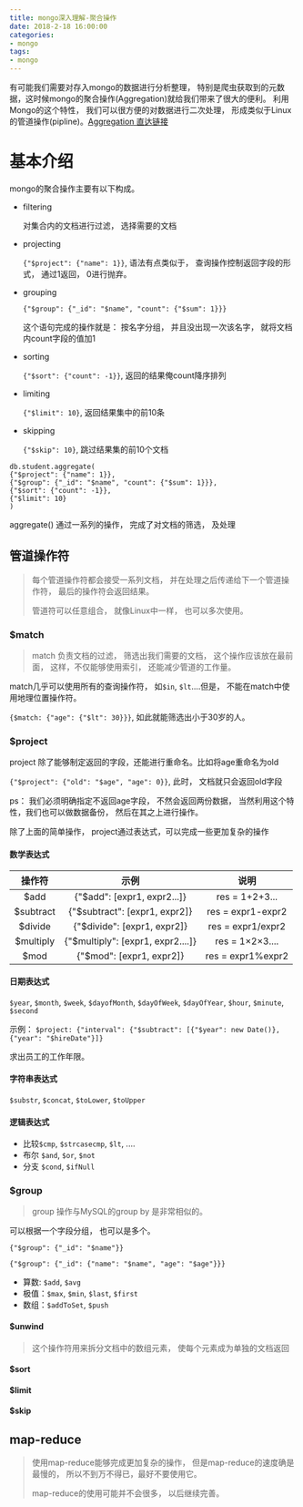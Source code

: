 ```yaml
---
title: mongo深入理解-聚合操作
date: 2018-2-18 16:00:00
categories:
- mongo
tags:
- mongo
---
```


有可能我们需要对存入mongo的数据进行分析整理， 特别是爬虫获取到的元数据，这时候mongo的聚合操作(Aggregation)就给我们带来了很大的便利。 利用Mongo的这个特性， 我们可以很方便的对数据进行二次处理， 形成类似于Linux的管道操作(pipline)。[Aggregation 直达链接](https://docs.mongodb.com/manual/aggregation/)

<!-- more -->

# 基本介绍

mongo的聚合操作主要有以下构成。

- filtering

  对集合内的文档进行过滤， 选择需要的文档

- projecting

  `{"$project": {"name": 1}}`, 语法有点类似于， 查询操作控制返回字段的形式， 通过1返回， 0进行抛弃。

- grouping

  `{"$group": {"_id": "$name", "count": {"$sum": 1}}}`

  这个语句完成的操作就是： 按名字分组， 并且没出现一次该名字， 就将文档内count字段的值加1

- sorting

  `{"$sort": {"count": -1}}`, 返回的结果俺count降序排列

- limiting

  `{"$limit": 10}`, 返回结果集中的前10条

- skipping

  `{"$skip": 10}`, 跳过结果集的前10个文档

```shell
db.student.aggregate(
{"$project": {"name": 1}},
{"$group": {"_id": "$name", "count": {"$sum": 1}}},
{"$sort": {"count": -1}},
{"$limit": 10}
)
```

aggregate() 通过一系列的操作， 完成了对文档的筛选， 及处理

## 管道操作符

> 每个管道操作符都会接受一系列文档， 并在处理之后传递给下一个管道操作符， 最后的操作符会返回结果。
>
> 管道符可以任意组合， 就像Linux中一样， 也可以多次使用。

### $match

> match 负责文档的过滤， 筛选出我们需要的文档， 这个操作应该放在最前面， 这样，不仅能够使用索引， 还能减少管道的工作量。

match几乎可以使用所有的查询操作符， 如`$in`, `$lt`....但是， 不能在match中使用地理位置操作符。

`{$match: {"age": {"$lt": 30}}}`, 如此就能筛选出小于30岁的人。

### $project

project 除了能够制定返回的字段，还能进行重命名。比如将age重命名为old

`{"$project": {"old": "$age", "age": 0}}`, 此时， 文档就只会返回old字段

ps： 我们必须明确指定不返回age字段， 不然会返回两份数据， 当然利用这个特性，我们也可以做数据备份， 然后在其之上进行操作。

除了上面的简单操作， project通过表达式，可以完成一些更加复杂的操作

#### 数学表达式

|    操作符    |                示例                 |        说明         |
| :-------: | :-------------------------------: | :---------------: |
|   $add    |    {"$add": [expr1, expr2...]}    |  res = 1+2+3...   |
| $subtract |   {"$subtract": [expr1, expr2]}   | res = expr1-expr2 |
|  $divide  |    {"$divide": [expr1, expr2]}    | res = expr1/expr2 |
| $multiply | {"$multiply": [expr1, expr2....]} |  res = 1×2×3....  |
|   $mod    |     {"$mod": [expr1, expr2]}      | res = expr1%expr2 |

#### 日期表达式

`$year`, `$month`, `$week`, `$dayofMonth`, `$dayOfWeek`, `$dayOfYear`, `$hour`, `$minute`, `$second`

示例： `$project: {"interval": {"$subtract": [{"$year": new Date()}, {"year": "$hireDate"}]}`

求出员工的工作年限。

#### 字符串表达式

`$substr`, `$concat`, `$toLower`, `$toUpper`

#### 逻辑表达式

- 比较`$cmp`, `$strcasecmp`, `$lt`, ....
- 布尔 `$and`, `$or`, `$not`
- 分支 `$cond`, `$ifNull`

### $group

> group 操作与MySQL的group by 是非常相似的。

可以根据一个字段分组， 也可以是多个。

`{"$group": {"_id": "$name"}}`

`{"$group": {"_id": {"name": "$name", "age": "$age"}}}`

- 算数: `$add`, `$avg`
- 极值：`$max`, `$min`, `$last`, `$first`
- 数组：`$addToSet`, `$push`

#### $unwind

> 这个操作符用来拆分文档中的数组元素， 使每个元素成为单独的文档返回

#### $sort

#### $limit

#### $skip

## map-reduce

> 使用map-reduce能够完成更加复杂的操作， 但是map-reduce的速度确是最慢的， 所以不到万不得已，最好不要使用它。
>
> map-reduce的使用可能并不会很多， 以后继续完善。